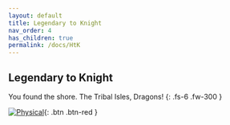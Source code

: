 ```yaml
---
layout: default
title: Legendary to Knight
nav_order: 4
has_children: true
permalink: /docs/HtK
---
```


## Legendary to Knight

You found the shore. The Tribal Isles, Dragons!
{: .fs-6 .fw-300 }

[<img src="/mhbasics/assets/Kuh.png" alt="Physical">](https://kuhmann.github.io/mhbasics/docs/Appendix/weapons_per_powertype/physical){: .btn .btn-red }